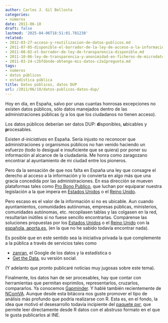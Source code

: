 ```yaml
---
author: Carlos J. Gil Bellosta
categories:
- números
date: 2011-06-10
draft: false
lastmod: '2025-04-06T18:51:01.781238'
related:
- 2012-03-27-acceso-y-reutilizacion-de-datos-publicos.md
- 2011-07-05-disponible-el-borrador-de-la-ley-de-acceso-a-la-informacion.md
- 2011-08-02-el-borrador-de-ley-de-transparencia-disponible.md
- 2011-10-06-ley-de-transparencia-y-anonimidad-en-ficheros-de-microdatos.md
- 2011-03-24-c2bfdonde-obtengo-mis-datos-c2a1pregunta.md
tags:
- números
- datos públicos
- estadística pública
title: Datos públicos, datos DUP
url: /2011/06/10/datos-publicos-datos-dup/
---
```


Hoy en día, en España, salvo por unas cuantas honrosas excepciones no existen datos públicos, sólo datos manejados dentro de las administraciones públicas (y a los que los ciudadanos no tienen acceso).

Los datos públicos deberían ser datos DUP: **d**isponibles, **u**bicables y **p**rocesables.

Existen _d-iniciativas_ en España. Sería injusto no reconocer que administraciones y organismos públicos no han venido haciendo un esfuerzo (todo lo desigual e insuficiente que se quiera) por poner su información al alcance de la ciudadanía. Me honra como zaragozano encontrar al ayuntamiento de mi ciudad entre los pioneros.

Pero da la sensación de que nos falta en España una ley que consagre el derecho al acceso a la información y lo convierta en algo más que una gracia concedida por las administraciones. En esa dirección se mueven plataformas tales como [Pro Bono Publico](http://blog.probp.org/), que luchan por equiparar nuestra legislación a la que impera en [Estados Unidos](http://en.wikipedia.org/wiki/Freedom_of_Information_Act_%28United_States%29) o el [Reino Unido](http://en.wikipedia.org/wiki/Freedom_of_Information_Act_2000).

Pero escaso es el valor de la información si no es ubicable. Aun cuando ayuntamientos, comunidades autónomas, empresas públicas, ministerios, comunidades autónomas, etc. recopilasen tablas y las colgasen en la red, resultarían inútiles si no fuese sencillo encontrarlas. Compárense las soluciones propuestas por los [Estados Unidos](http://www.data.gov/) o el [Reino Unido](http://data.gov.uk/) con la [española, aporta.es,](http://www.aporta.es) (en la que no he sabido todavía encontrar nada).

Es posible que en este sentido sea la iniciativa privada la que complemente a la pública a través de servicios tales como


* [zanran](http://www.zanran.com), el Google de los datos y la estadística o
* [Get the Data](http://getthedata.org/), su versión social.

(Y adelanto que pronto publicaré noticias muy jugosas sobre este tema).

Finalmente, los datos han de ser procesables, hay que contar con herramientas que permitan exprimilos, representarlos, cruzarlos, compararlos. Ya conocemos [Gapminder](http://www.gapminder.org/). Y hablé también recientemente de [NComVA](http://www.datanalytics.com/2011/06/07/ncomva-y-visua…datos-publicos/). Aunque desde esta bitácora nos guste promover el tipo de análisis más profundo que podría realizarse con R. Esta es, en el fondo, la idea que motivó el desesarrollo todavía incipiente del [paquete pxr](https://r-forge.r-project.org/projects/pxr/), que permite leer directamente desde R datos con el abstruso formato en el que le gusta publicarlos al INE.